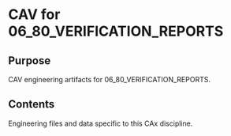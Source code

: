 # CAV for 06_80_VERIFICATION_REPORTS

## Purpose
CAV engineering artifacts for 06_80_VERIFICATION_REPORTS.

## Contents
Engineering files and data specific to this CAx discipline.
